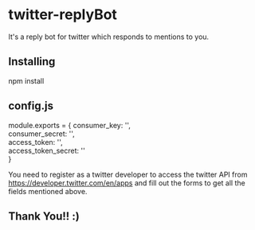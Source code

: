 # twitter-replyBot
It's a reply bot for twitter which responds to mentions to you.

## Installing
npm install

## config.js
module.exports = {
    consumer_key: '',<br>
    consumer_secret: '',<br>
    access_token: '',<br>
    access_token_secret: ''<br>
}

You need to register as a twitter developer to access the twitter API from https://developer.twitter.com/en/apps and 
fill out the forms to get all the fields mentioned above.

## Thank You!! :)
